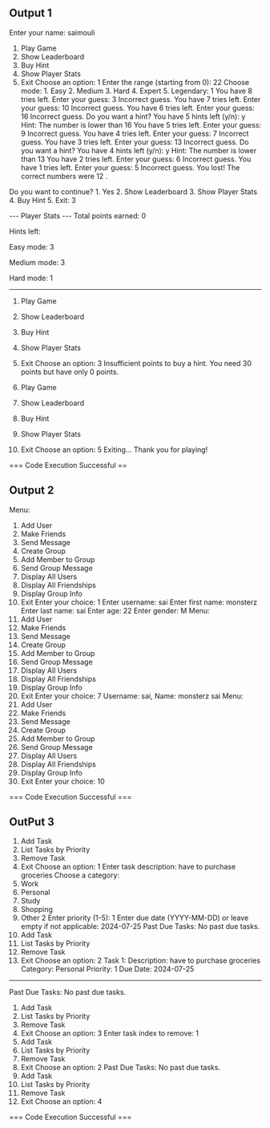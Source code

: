 
## Output 1

Enter your name: saimouli

1. Play Game
2. Show Leaderboard
3. Buy Hint
4. Show Player Stats
5. Exit
Choose an option: 1
Enter the range (starting from 0): 22
Choose mode: 1. Easy 2. Medium 3. Hard 4. Expert 5. Legendary: 1
You have 8 tries left. Enter your guess: 3
Incorrect guess.
You have 7 tries left. Enter your guess: 10
Incorrect guess.
You have 6 tries left. Enter your guess: 16
Incorrect guess.
Do you want a hint? You have 5 hints left (y/n): y
Hint: The number is lower than 16
You have 5 tries left. Enter your guess: 9
Incorrect guess.
You have 4 tries left. Enter your guess: 7
Incorrect guess.
You have 3 tries left. Enter your guess: 13
Incorrect guess.
Do you want a hint? You have 4 hints left (y/n): y
Hint: The number is lower than 13
You have 2 tries left. Enter your guess: 6
Incorrect guess.
You have 1 tries left. Enter your guess: 5
Incorrect guess.
You lost! The correct numbers were 12 .

Do you want to continue? 1. Yes 2. Show Leaderboard 3. Show Player Stats 4. Buy Hint 5. Exit: 3

--- Player Stats ---
Total points earned: 0

Hints left: 

  Easy mode: 3

  Medium mode: 3

  Hard mode: 1

--------------------

1. Play Game
2. Show Leaderboard
3. Buy Hint
4. Show Player Stats
5. Exit
Choose an option: 3
Insufficient points to buy a hint. You need 30 points but have only 0 points.

1. Play Game
2. Show Leaderboard
3. Buy Hint
4. Show Player Stats
5. Exit
Choose an option: 5
Exiting...
Thank you for playing!


=== Code Execution Successful ==

## Output 2

Menu:
1. Add User
2. Make Friends
3. Send Message
4. Create Group
5. Add Member to Group
6. Send Group Message
7. Display All Users
8. Display All Friendships
9. Display Group Info
10. Exit
Enter your choice: 1
Enter username: sai
Enter first name: monsterz
Enter last name: sai
Enter age: 22
Enter gender: M
Menu:
1. Add User
2. Make Friends
3. Send Message
4. Create Group
5. Add Member to Group
6. Send Group Message
7. Display All Users
8. Display All Friendships
9. Display Group Info
10. Exit
Enter your choice: 7
Username: sai, Name: monsterz sai
Menu:
1. Add User
2. Make Friends
3. Send Message
4. Create Group
5. Add Member to Group
6. Send Group Message
7. Display All Users
8. Display All Friendships
9. Display Group Info
10. Exit
Enter your choice: 10


=== Code Execution Successful ===

##  OutPut 3

1. Add Task
2. List Tasks by Priority
3. Remove Task
4. Exit
Choose an option: 1
Enter task description: have to purchase groceries
Choose a category: 
1. Work
2. Personal
3. Study
4. Shopping
5. Other
2
Enter priority (1-5): 1
Enter due date (YYYY-MM-DD) or leave empty if not applicable: 2024-07-25
Past Due Tasks:
No past due tasks.
1. Add Task
2. List Tasks by Priority
3. Remove Task
4. Exit
Choose an option: 2
Task 1:
Description: have to purchase groceries
Category: Personal
Priority: 1
Due Date: 2024-07-25
---------------------------
Past Due Tasks:
No past due tasks.
1. Add Task
2. List Tasks by Priority
3. Remove Task
4. Exit
Choose an option: 3
Enter task index to remove: 1
1. Add Task
2. List Tasks by Priority
3. Remove Task
4. Exit
Choose an option: 2
Past Due Tasks:
No past due tasks.
1. Add Task
2. List Tasks by Priority
3. Remove Task
4. Exit
Choose an option: 4


=== Code Execution Successful ===
